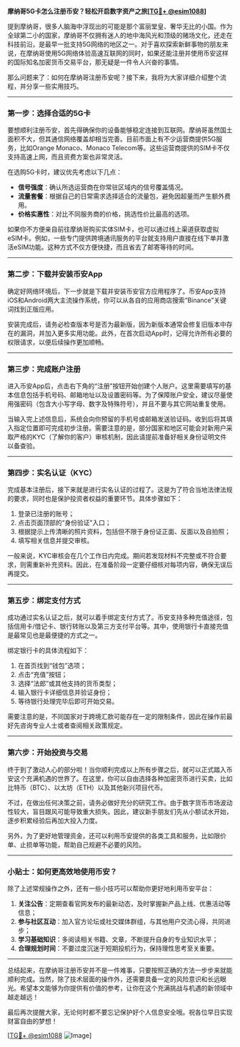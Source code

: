 **摩纳哥5G卡怎么注册币安？轻松开启数字资产之旅[[TG💪+ @esim1088](https://t.me/s/esim1088)]**

提到摩纳哥，很多人脑海中浮现出的可能是那个富丽堂皇、奢华无比的小国。作为全球第二小的国家，摩纳哥不仅拥有迷人的地中海风光和顶级的赌场文化，还走在科技前沿，是最早一批支持5G网络的地区之一。对于喜欢探索新鲜事物的朋友来说，在摩纳哥使用5G网络体验高速互联网的同时，如果还能注册并使用币安这样的国际知名加密货币交易平台，那无疑是一件令人兴奋的事情。

那么问题来了：如何在摩纳哥注册币安呢？接下来，我将为大家详细介绍整个流程，并分享一些实用技巧。

---

### 第一步：选择合适的5G卡

要想顺利注册币安，首先得确保你的设备能够稳定连接到互联网。摩纳哥虽然国土面积不大，但其通信网络覆盖却相当完善。目前市面上有不少运营商提供5G服务，比如Orange Monaco、Monaco Telecom等。这些运营商提供的SIM卡不仅支持高速上网，而且资费方案也非常灵活。

在选购5G卡时，建议优先考虑以下几点：
- **信号强度**：确认所选运营商在你常驻区域内的信号覆盖情况。
- **流量套餐**：根据自己的日常需求选择适合的流量包，避免因超量而产生额外费用。
- **价格实惠性**：对比不同服务商的价格，挑选性价比最高的选项。

如果你不方便亲自前往摩纳哥购买实体SIM卡，也可以通过线上渠道获取虚拟eSIM卡。例如，一些专门提供跨境通讯服务的平台就支持用户直接在线下单并激活eSIM功能。这种方式不仅方便快捷，而且省去了邮寄等待的时间。

---

### 第二步：下载并安装币安App

确定好网络环境后，下一步就是下载并安装币安官方应用程序了。币安App支持iOS和Android两大主流操作系统，你可以从各自的应用商店搜索“Binance”关键词找到正版应用。

安装完成后，请务必检查版本号是否为最新版，因为新版本通常会修复旧版本中存在的漏洞，并加入更多实用功能。此外，在首次启动App时，记得允许所有必要的权限请求，以便后续操作更加顺畅。

---

### 第三步：完成账户注册

进入币安App后，点击右下角的“注册”按钮开始创建个人账户。这里需要填写的基本信息包括手机号码、邮箱地址以及设置密码等。为了保障账户安全，建议尽量使用强密码（包含大小写字母、数字及特殊符号），并且不要与其它网站重复使用。

当输入完上述信息后，系统会向你预留的手机号或邮箱发送验证码。收到后将其填入指定位置即可完成初步注册。需要注意的是，部分国家和地区可能会对新用户采取严格的KYC（了解你的客户）审核机制，因此请提前准备好相关身份证明文件以备查验。

---

### 第四步：实名认证（KYC）

完成基本注册后，接下来就是进行实名认证的过程了。这是为了符合当地法律法规的要求，同时也是保护投资者权益的重要环节。具体步骤如下：

1. 登录已注册的账号；
2. 点击页面顶部的“身份验证”入口；
3. 根据提示上传清晰的照片资料，包括但不限于身份证正面、反面以及自拍照；
4. 填写相关信息并提交审核。

一般来说，KYC审核会在几个工作日内完成。期间若发现材料不完整或不符合要求，则需重新补充资料。因此，在准备阶段一定要仔细核对每项内容，确保无误后再提交。

---

### 第五步：绑定支付方式

成功通过实名认证之后，就可以着手绑定支付方式了。币安支持多种充值途径，包括信用卡/借记卡、银行转账以及第三方支付平台等。其中，使用银行卡直接充值是最常见也是最便捷的方式之一。

绑定银行卡的具体流程如下：
1. 在首页找到“钱包”选项；
2. 点击“充值”按钮；
3. 选择“法郎”或其他支持的货币类型；
4. 输入银行卡详细信息并验证身份；
5. 等待银行处理完毕后即可开始交易。

需要注意的是，不同国家对于跨境汇款可能存在一定的限制条件，因此在操作前最好先咨询专业人士或者查阅相关政策规定。

---

### 第六步：开始投资与交易

终于到了激动人心的部分啦！当你顺利完成以上所有步骤之后，就可以正式踏入币安这个充满机遇的世界了。在这里，你可以自由选择各种加密货币进行买卖，比如比特币（BTC）、以太坊（ETH）以及其他新兴项目代币。

不过，在做出任何决策之前，请务必做好充分的研究工作。由于数字货币市场波动性较大，盲目跟风可能导致重大损失。因此，建议新手朋友们先从小额试水开始，逐步积累经验后再加大投入力度。

另外，为了更好地管理资金，还可以利用币安提供的各类工具和服务，比如限价单、止损单等功能，帮助自己规避不必要的风险。

---

### 小贴士：如何更高效地使用币安？

除了上述常规操作之外，还有一些小技巧可以帮助你更好地利用币安平台：

1. **关注公告**：定期查看官网发布的最新动态，及时掌握新产品上线、优惠活动等信息；
2. **参与社区互动**：加入官方论坛或社交媒体群组，与其他用户交流心得，共同进步；
3. **学习基础知识**：多阅读相关书籍、文章，不断提升自身的专业知识水平；
4. **合理规划时间**：不要过度沉迷于短期投机行为，保持理性思考至关重要。

---

总结起来，在摩纳哥注册币安并不是一件难事，只要按照正确的方法一步步来就能顺利完成。当然，除了技术层面的操作外，还需要具备一定的风险意识和长远眼光。希望本文能够为你提供有价值的参考，让你在这个充满挑战与机遇的新领域中越走越远！

最后再次提醒大家，无论何时都不要忘记保护好个人信息安全哦。祝各位早日实现财富自由的梦想！

[[TG💪+ @esim1088](https://t.me/s/esim1088) ![Image](https://i.postimg.cc/4NQfJmqS/Snipaste-2025-05-13-00-14-12.png)]